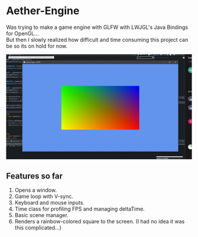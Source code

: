 # Aether-Engine
Was trying to make a game engine with GLFW with LWJGL's Java Bindings for OpenGL...  
But then I slowly realized how difficult and time consuming this project can be so its on hold for now.

![alt text](screenshot.jpg)

## Features so far
1. Opens a window.
2. Game loop with V-sync.
3. Keyboard and mouse inputs.
4. Time class for profiling FPS and managing deltaTime.
5. Basic scene manager.
6. Renders a rainbow-colored square to the screen. (I had no idea it was this complicated...)
